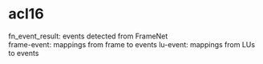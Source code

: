 # acl16
fn_event_result: events detected from FrameNet <br />
frame-event: mappings from frame to events
lu-event: mappings from LUs to events
